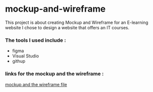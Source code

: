 # mockup-and-wireframe
This project is about creating Mockup and Wireframe for an E-learning website
I chose to design a website that offers an IT courses.


### The tools I used include : 
- figma
- Visual Studio
- githup

### links for the mockup and the wireframe : 
[mockup and the wireframe file](https://www.figma.com/file/haioWZ4SsPnN2majBx6U5O/Untitled?node-id=2%3A2&t=XYXIVGsXexwR5ORI-1) 